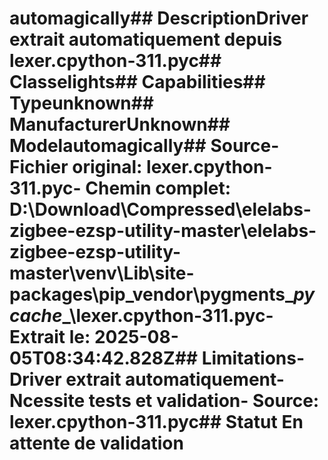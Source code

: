 # automagically##  DescriptionDriver extrait automatiquement depuis lexer.cpython-311.pyc##  Classelights##  Capabilities##  Typeunknown##  ManufacturerUnknown##  Modelautomagically##  Source- **Fichier original**: lexer.cpython-311.pyc- **Chemin complet**: D:\Download\Compressed\elelabs-zigbee-ezsp-utility-master\elelabs-zigbee-ezsp-utility-master\venv\Lib\site-packages\pip\_vendor\pygments\__pycache__\lexer.cpython-311.pyc- **Extrait le**: 2025-08-05T08:34:42.828Z##  Limitations- Driver extrait automatiquement- Ncessite tests et validation- Source: lexer.cpython-311.pyc##  Statut En attente de validation